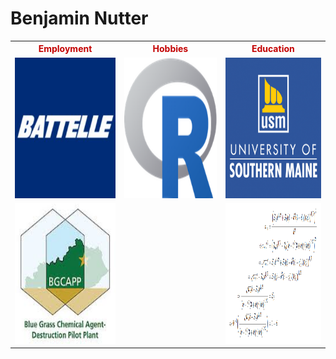 
<h1>
Benjamin Nutter
</h1>
<!--html_preserve-->
<table align="center" style="border-collapse:collapse;">
<tr>
<th colspan="1" ; rowspan="1" ; style="text-align:center;color:rgba(195,0,0,1);">
Employment
</th>
<th colspan="1" ; rowspan="1" ; style="text-align:center;color:rgba(195,0,0,1);">
Hobbies
</th>
<th colspan="1" ; rowspan="1" ; style="text-align:center;color:rgba(195,0,0,1);">
Education
</th>
</tr>
<tr>
<td colspan="1" ; rowspan="1" ; style="text-align:left;height:225px;width:225px;">
<a href = 'http://battelle.org'><img src = 'images/battelle_logo.jpg', title = 'Battelle Memorial Institute', height = 225px, width = 225px></a>
</td>
<td colspan="1" ; rowspan="1" ; style="text-align:left;height:225px;width:225px;">
<a href = 'http://r-project.org'><img src = 'images/Rlogo.png', title = 'R Programming', height = 225px, width = 225px></a>
</td>
<td colspan="1" ; rowspan="1" ; style="text-align:left;height:225px;width:225px;">
<a href = 'http://usm.maine.edu'><img src = 'images/usm_logo.png', title = 'M.S. Statistics', height = 225px, width = 225px></a>
</td>
</tr>
<tr>
<td colspan="1" ; rowspan="1" ; style="text-align:left;height:225px;width:225px;">
<a href = 'http://bechtelparsonsbgcapp.com'><img src = 'images/bgcapp_logo.jpg', title = 'BGCAPP', height = 225px, width = 225px></a>
</td>
<td colspan="1" ; rowspan="1" ; style="text-align:left;height:225px;width:225px;">
</td>
<td colspan="1" ; rowspan="1" ; style="text-align:left;height:225px;width:225px;">
<a href = 'http://nutterb.github.io/ItCanBeShown/'><img src = 'images/ItCanBeShown.png', title = 'Statistical Notes', height = 225px, width = 225px></a>
</td>
</tr>
</table>
</br></br><!--/html_preserve-->
